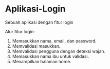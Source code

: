 # Aplikasi-Login
Sebuah aplikasi dengan fitur login

Alur fitur login:
1. Memasukkan nama, email, dan password.
2. Memvalidasi masukkan.
3. Memvalidasi pengguna dengan deteksi wajah.
4. Memasukkan nama ibu untuk validasi.
5. Menampilkan halaman home.
